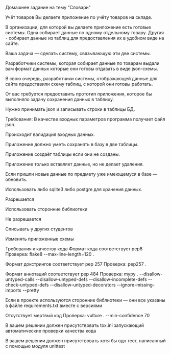Домашнее задание на тему "Словари"

Учёт товаров
Вы делаете приложение по учёту товаров на складе.

В организации, для которой вы делаете приложение есть готовые системы. Одна собирает данные по одному отдельному товару. Другая - собирает данные из таблиц для предоставления их в удобном виде на сайте.

Ваша задача — сделать систему, связывающую эти две системы.

Разработчики системы, которая собирает данные по товарам выдали вам формат данных которые они готовы отдавать в виде json-схемы.

В свою очередь, разработчики системы, отображающей данные для сайта предоставили схему таблиц, с которой они готовы работать.

От вас требуется предоставить прототип приложения, которое бы выполняло задачу сохранения данных в таблицу.

Нужно принимать json и записывать строки в таблицы БД.


Требования:
В качестве входных параметров программа получает файл json.

Происходит валидация входных данных.

Приложение должно уметь сохранять в базу в  две таблицы.

Приложение создаёт таблицы если они не созданы.

Приложение только вставляет данные, но не делает удаления.

Если пришли новые данные по предмету уже имеющемуся в базе — обновить.

Использовать либо sqlite3 либо postgre для хранения данных.

Разрешается

Использовать сторонние библиотеки


Не разрешается

Списывать у других студентов

Изменять приложенные схемы

Требования к качеству кода
Формат кода соответствует pep8
Проверка: flake8 --max-line-length=120 .

Формат докстрингов соответствует pep 257
Проверка: pep257 . 

Формат аннотаций соответствует pep 484
Проверка: mypy . --disallow-untyped-calls --disallow-untyped-defs --disallow-incomplete-defs --check-untyped-defs  --disallow-untyped-decorators --ignore-missing-imports --pretty

Если в проекте используются сторонние библиотеки — они все указаны в файле requirements.txt вместе с версиями

Отсутствует мертвый код
Проверка:  vulture . --min-confidence 70

В вашем решении должен присутствовать tox.ini запускающий автоматические проверки качества кода

В вашем решении должен присутствовать хотя бы одн тест, написанный с помощью модуля unittest
